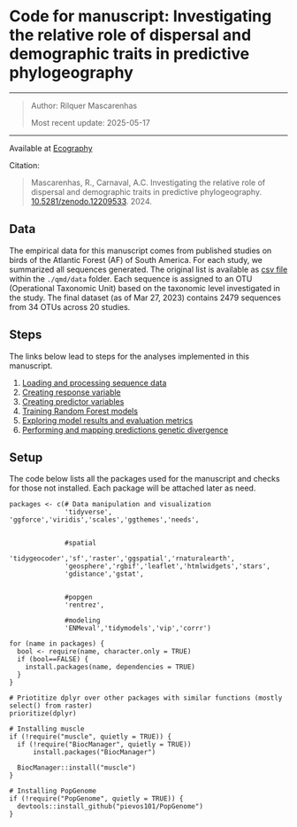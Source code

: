 # Code for manuscript: Investigating the relative role of dispersal and demographic traits in predictive phylogeography

------------------------------------------------------------------------

> Author: Rilquer Mascarenhas
> 
> Most recent update: 2025-05-17

------------------------------------------------------------------------
Available at [Ecography](https://doi.org/10.1111/ecog.07149)
 
Citation:

> Mascarenhas, R., Carnaval, A.C. Investigating the relative role of dispersal and demographic traits in predictive phylogeography. [10.5281/zenodo.12209533](https://doi.org/10.5281/zenodo.12209533). 2024.

## Data

The empirical data for this manuscript comes from published studies on birds of the Atlantic Forest (AF) of South America. For each study, we summarized all sequences generated. The original list is available as [csv file](./qmd/data/afmtdna_orig) within the `./qmd/data` folder. Each sequence is assigned to an OTU (Operational Taxonomic Unit) based on the taxonomic level investigated in the study. The final dataset (as of Mar 27, 2023) contains 2479 sequences from 34 OTUs across 20 studies.

## Steps

The links below lead to steps for the analyses implemented in this manuscript.

1.  [Loading and processing sequence data](./qmd/1_loading.qmd)
2.  [Creating response variable](./qmd/2_response.qmd)
3.  [Creating predictor variables](./qmd/3_predictors.qmd)
4.  [Training Random Forest models](./qmd/4_training.qmd)
5.  [Exploring model results and evaluation metrics](./qmd/5_results.qmd)
6.  [Performing and mapping predictions genetic divergence](./qmd/6_predictions.qmd)

## Setup

The code below lists all the packages used for the manuscript and checks for those not installed. Each package will be attached later as need.

```{r}
packages <- c(# Data manipulation and visualization
              'tidyverse', 'ggforce','viridis','scales','ggthemes','needs',
              
              
              #spatial
              'tidygeocoder','sf','raster','ggspatial','rnaturalearth',
              'geosphere','rgbif','leaflet','htmlwidgets','stars',
              'gdistance','gstat',
              
              
              #popgen
              'rentrez',
              
              #modeling
              'ENMeval','tidymodels','vip','corrr')

for (name in packages) {
  bool <- require(name, character.only = TRUE)
  if (bool==FALSE) {
    install.packages(name, dependencies = TRUE)
  }
}

# Priotitize dplyr over other packages with similar functions (mostly select() from raster)
prioritize(dplyr)

# Installing muscle
if (!require("muscle", quietly = TRUE)) {
  if (!require("BiocManager", quietly = TRUE))
      install.packages("BiocManager")

  BiocManager::install("muscle")
}

# Installing PopGenome
if (!require("PopGenome", quietly = TRUE)) {
  devtools::install_github("pievos101/PopGenome")
}
```
